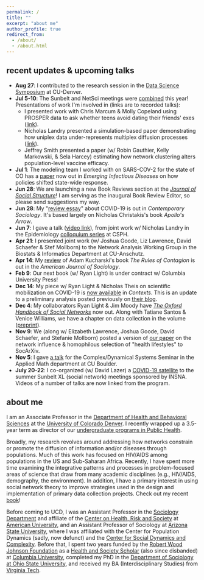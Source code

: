```yaml
---
permalink: /
title: ""
excerpt: "about me"
author_profile: true
redirect_from: 
  - /about/
  - /about.html
---
```


recent updates & upcoming talks
------
  - **Aug 27**: I contributed to the research session in the [Data Science Symposium](https://datascience.ucdenver.edu/events/symposium) at CU-Denver.
  - **Jul 5-10**: The Sunbelt and NetSci meetings were [combined](https://networks2021.net) this year! Presentations of work I'm involved in (links are to recorded talks):
    - I presented work with Chris Marcum & Molly Copeland using PROSPER data to ask whether teens avoid dating their friends' exes ([link](https://www.youtube.com/watch?v=r4sRlS-1lYM)).
    - Nicholas Landry presented a simulation-based paper demonstrating how uniplex data under-represents multiplex diffusion processes ([link](https://drive.google.com/file/d/1HSyybC0qNhbjEr7dYFQgDgHtLizbfD3l/view)).
    - Jeffrey Smith presented a paper (w/ Robin Gauthier, Kelly Markowski, & Sela Harcey) estimating how network clustering alters population-level vaccine efficacy.
  - **Jul 1**: The modeling team I worked with on SARS-COV-2 for the state of CO has a [paper](https://wwwnc.cdc.gov/eid/article/27/9/20-4167_article) now out in *Emerging Infectious Diseases* on how policies shifted state-wide response.   
  - **Jun 28**: We are launching a new Book Reviews section at the *[Journal of Social Structure](https://www.exeley.com/journal/journal_of_social_structure)*! I am serving as the inaugural Book Review Editor, so please send suggestions my way.
  - **Jun 28**: My "[review essay](https://journals.sagepub.com/doi/full/10.1177/00943061211021083e)" about COVID-19 is out in *Contemporary Sociology*. It's based largely on Nicholas Christakis's book *Apollo's Arrow*.
  - **Jun 7**: I gave a talk ([video link](https://www.youtube.com/watch?v=YsaqWh2elCY&list=PLRaIxt5IVIe5lffzBxiuEROOl43pi-twP)), from joint work w/ Nicholas Landry in the Epidemiology [colloquium series](https://calendar.cuanschutz.edu/event/epi_seminar_series_detecting_responding_to_and_preventing_infectious_diseases_and_outbreaks_in_national_parks_1037?utm_campaign=widget&utm_medium=widget&utm_source=University+of+Colorado+Anschutz+Medical+Campus) at CSPH.
  - **Apr 21**: I presented joint work (w/ Joshua Goode, Liz Lawrence, David Schaefer & Stef Mollborn) to the Network Analysis Working Group in the Biostats & Informatics Department at CU-Anschutz.
  - **Apr 14**: My [review](https://www.journals.uchicago.edu/doi/abs/10.1086/712889?journalCode=ajs) of Adam Kucharski's book *The Rules of Contagion* is out in the *American Journal of Sociology*.
  - **Feb 9**: Our next book (w/ Ryan Light) is under contract w/ Columbia University Press!
  - **Dec 14**: My piece w/ Ryan Light & Nicholas Theis on scientific mobilization on COVID-19 is [now available](/Contexts_PubMed/) in *Contexts*. This is an update to a preliminary analysis posted previously on [their blog](https://contexts.org/blog/education-under-covid-19/#light).
  - **Dec 4**: My collaborators Ryan Light & Jim Moody have [*The Oxford Handbook of Social Networks*](https://global.oup.com/academic/product/the-oxford-handbook-of-social-networks-9780190251765?cc=us&lang=en&) now out. Along with Tatiane Santos & Venice Williams, we have a chapter on data collection in the volume ([preprint](https://osf.io/preprints/socarxiv/zgawf/)).
  - **Nov 9**: We (along w/ Elizabeth Lawrence, Joshua Goode, David Schaefer, and Stefanie Mollborn) posted a version of [our paper](https://osf.io/preprints/socarxiv/xnd39/) on the network influence & homophilous selection of "health lifestyles" to SocArXiv.
  - **Nov 5**: I gave [a talk](https://calendar.colorado.edu/event/complexdynamical_systems_seminar_-_jimi_adams?utm_campaign=widget&utm_medium=widget&utm_source=University+of+Colorado+Boulder#.X9l4oi2cbOR) for the Complex/Dynamical Systems Seminar in the Applied Math department at CU Boulder.
  - **July 20-22**: I co-organized (w/ David Lazer) a [COVID-19 satellite](https://www.insna.org/covid-19-satellite-of-sunbelt) to the summer Sunbelt XL (social network) meetings sponsored by INSNA. Videos of a number of talks are now linked from the program.

about me
------
I am an Associate Professor in the [Department of Health and Behavioral Sciences](https://clas.ucdenver.edu/hbsc/) at the [University of Colorado Denver](https://www.ucdenver.edu). I recently wrapped up a 3.5-year term as director of our [undergraduate programs in Public Health](https://clas.ucdenver.edu/hbsc/undergraduate-students).

Broadly, my research revolves around addressing how networks constrain or promote the diffusion of information and/or diseases through populations. Much of this work has focused on HIV/AIDS among populations in the US and Sub-Saharan Africa. Recently, I have spent more time examining the integrative patterns and processes in problem-focused areas of science that draw from many academic disciplines (e.g., HIV/AIDS, demography, the environment). In addition, I have a primary interest in using social network theory to improve strategies used in the design and implementation of primary data collection projects. Check out my recent [book](/books/)!

Before coming to UCD, I was an Assistant Professor in the [Sociology Department](https://www.american.edu/cas/sociology/) and affiliate of the [Center on Health, Risk and Society](https://www.american.edu/cas/sociology/chrs/) at [American University](https://www.american.edu), and an Assistant Professor of Sociology at [Arizona State University](https://www.asu.edu), where I was affiliated with the Center for Population Dynamics (sadly, now defunct) and the [Center for Social Dynamics and Complexity](https://complexity.asu.edu/csdc). Before that, I spent two years funded by the [Robert Wood Johnson Foundation](https://www.rwjf.org) as a [Health and Society Scholar](http://www.healthandsocietyscholars.org) (also since disbanded) at [Columbia University](https://www.columbia.edu), completed my PhD in the [Department of Sociology at Ohio State University](https://sociology.osu.edu), and received my BA (Interdisciplinary Studies) from [Virginia Tech](https://vt.edu).
